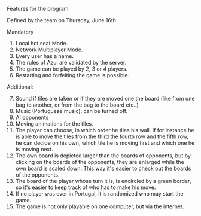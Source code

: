 Features for the program

Defined by the team on Thursday, June 16th

Mandatory

1. Local hot seat Mode.
2. Network Multiplayer Mode.
3. Every user has a name.
4. The rules of Azul are validated by the server.
5. The game can be played by 2, 3 or 4 players.
6. Restarting and forfeiting the game is possible.

Additional:

7. Sound if tiles are taken or if they are moved one the board (like from one bag to another, or from the bag to the
   board etc..)
8. Music (Portuguese music), can be turned off.
9. AI opponents
10. Moving animations for the tiles.
11. The player can choose, in which order he tiles his wall. If for instance he is able to move the tiles from the third
    the fourth row and the fifth row, he can decide on his own, which tile he is moving first and which one he is moving
    next.
12. The own board is depicted larger than the boards of opponents, but by clicking on the boards of the opponents, they
    are enlarged while the own board is scaled down. This way it's easier to check out the boards of the opponents.
13. The board of the player whose turn it is, is encircled by a green border, so it's easier to keep track of who has to
    make his move.
14. If no player was ever in Portugal, it is randomized who may start the game.
15. The game is not only playable on one computer, but via the internet.